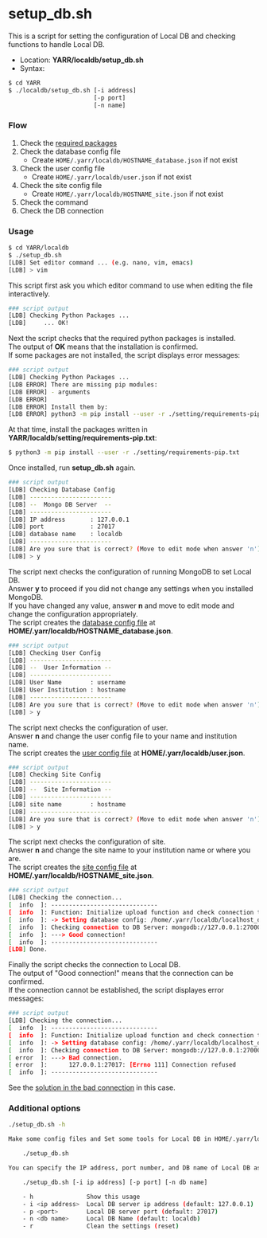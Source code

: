 # setup_db.sh

This is a script for setting the configuration of Local DB and checking functions to handle Local DB.

- Location: **YARR/localdb/setup_db.sh**
- Syntax:

```bash
$ cd YARR
$ ./localdb/setup_db.sh [-i address]
                        [-p port]
                        [-n name]
```

### Flow

1. Check the [required packages](../installation/requirements-list.md)
2. Check the database config file
    - Create `HOME/.yarr/localdb/HOSTNAME_database.json` if not exist
3. Check the user config file
    - Create `HOME/.yarr/localdb/user.json` if not exist
4. Check the site config file
    - Create `HOME/.yarr/localdb/HOSTNAME_site.json` if not exist
5. Check the command
6. Check the DB connection

### Usage

```bash
$ cd YARR/localdb
$ ./setup_db.sh
[LDB] Set editor command ... (e.g. nano, vim, emacs)
[LDB] > vim
```

This script first ask you which editor command to use when editing the file interactively.

```bash
### script output
[LDB] Checking Python Packages ...
[LDB]     ... OK!
```

Next the script checks that the required python packages is installed.<br>
The output of **OK** means that the installation is confirmed.<br>
If some packages are not installed, the script displays error messages:

```bash
### script output
[LDB] Checking Python Packages ...
[LDB ERROR] There are missing pip modules:
[LDB ERROR] - arguments
[LDB ERROR]
[LDB ERROR] Install them by:
[LDB ERROR] python3 -m pip install --user -r ./setting/requirements-pip.txt
```

At that time, install the packages written in **YARR/localdb/setting/requirements-pip.txt**:

```bash
$ python3 -m pip install --user -r ./setting/requirements-pip.txt
```

Once installed, run **setup_db.sh** again.

```bash
### script output
[LDB] Checking Database Config
[LDB] -----------------------
[LDB] --  Mongo DB Server  --
[LDB] -----------------------
[LDB] IP address       : 127.0.0.1
[LDB] port             : 27017
[LDB] database name    : localdb
[LDB] -----------------------
[LDB] Are you sure that is correct? (Move to edit mode when answer 'n') [y/n/exit]
[LDB] > y
```

The script next checks the configuration of running MongoDB to set Local DB.<br>
Answer **y** to proceed if you did not change any settings when you installed MongoDB.<br>
If you have changed any value, answer **n** and move to edit mode and change the configuration appropriately.<br>
The script creates the [database config file](../config/database.md) at **HOME/.yarr/localdb/HOSTNAME_database.json**.

```bash
### script output
[LDB] Checking User Config
[LDB] -----------------------
[LDB] --  User Information --
[LDB] -----------------------
[LDB] User Name        : username
[LDB] User Institution : hostname
[LDB] -----------------------
[LDB] Are you sure that is correct? (Move to edit mode when answer 'n') [y/n/exit]
[LDB] > y
```

The script next checks the configuration of user.<br>
Answer **n** and change the user config file to your name and institution name.<br>
The script creates the [user config file](../config/user.md) at **HOME/.yarr/localdb/user.json**.

```bash
### script output
[LDB] Checking Site Config
[LDB] -----------------------
[LDB] --  Site Information --
[LDB] -----------------------
[LDB] site name        : hostname
[LDB] -----------------------
[LDB] Are you sure that is correct? (Move to edit mode when answer 'n') [y/n/exit]
[LDB] > y
```

The script next checks the configuration of site.<br>
Answer **n** and change the site name to your institution name or where you are.<br>
The script creates the [site config file](../config/site.md) at **HOME/.yarr/localdb/HOSTNAME_site.json**.


```bash
### script output
[LDB] Checking the connection...
[  info  ]: ------------------------------
[  info  ]: Function: Initialize upload function and check connection to Local DB
[  info  ]: -> Setting database config: /home/.yarr/localdb/localhost_database.json (default)
[  info  ]: Checking connection to DB Server: mongodb://127.0.0.1:27000/localdb ...
[  info  ]: ---> Good connection!
[  info  ]: ------------------------------
[LDB] Done.
```

Finally the script checks the connection to Local DB.<br>
The output of "Good connection!" means that the connection can be confirmed.<br>
If the connection cannot be established, the script displayes error messages:

```bash
### script output
[LDB] Checking the connection...
[  info  ]: ------------------------------
[  info  ]: Function: Initialize upload function and check connection to Local DB
[  info  ]: -> Setting database config: /home/.yarr/localdb/localhost_database.json (default)
[  info  ]: Checking connection to DB Server: mongodb://127.0.0.1:27000/localdb ...
[ error  ]: ---> Bad connection.
[ error  ]:      127.0.0.1:27017: [Errno 111] Connection refused
[  info  ]: ------------------------------
```

See the [solution in the bad connection](../faq.md) in this case.

### Additional options

```bash
./setup_db.sh -h

Make some config files and Set some tools for Local DB in HOME/.yarr/localdb by:

    ./setup_db.sh

You can specify the IP address, port number, and DB name of Local DB as following:

    ./setup_db.sh [-i ip address] [-p port] [-n db name]

    - h               Show this usage
    - i <ip address>  Local DB server ip address (default: 127.0.0.1)
    - p <port>        Local DB server port (default: 27017)
    - n <db name>     Local DB Name (default: localdb)
    - r               Clean the settings (reset)
```
